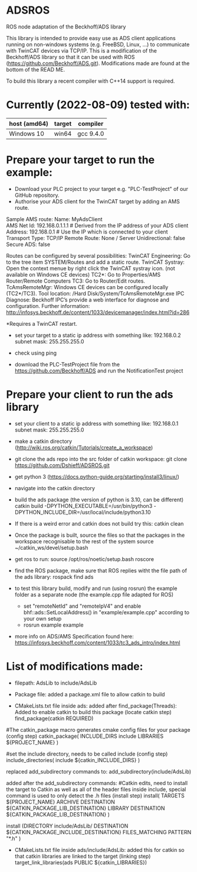 # ADSROS
ROS node adaptation of the Beckhoff/ADS library

This library is intended to provide easy use as ADS client applications running on non-windows systems (e.g. FreeBSD, Linux, ...) to communicate with TwinCAT devices via TCP/IP. This is a modification of the Beckhoff/ADS library so that it can be used with ROS (https://github.com/Beckhoff/ADS.git). Modifications made are found at the bottom of the READ ME.

To build this library a recent compiler with C++14 support is required. 

Currently (2022-08-09) tested with:
===================================

host (amd64)     | target| compiler
-----------------|-------|-------------
Windows 10       | win64 | gcc 9.4.0


Prepare your target to run the example:
======================================
- Download your PLC project to your target e.g. "PLC-TestProject" of our GitHub repository.
- Authorise your ADS client for the TwinCAT target by adding an AMS route.

Sample AMS route:
  Name:           MyAdsClient     
  AMS Net Id:     192.168.0.1.1.1 # Derived from the IP address of your ADS client
  Address:        192.168.0.1     # Use the IP which is connected to your client
  Transport Type: TCP/IP
  Remote Route:   None / Server
  Unidirectional: false
  Secure ADS:     false
  
Routes can be configured by several possibilities:
TwinCAT Engineering:  Go to the tree item SYSTEM/Routes and add a static route.
TwinCAT Systray:      Open the context menue by right click the TwinCAT systray icon. (not available on Windows CE devices) 
  TC2*: Go to Properties/AMS Router/Remote Computers
  TC3:  Go to  Router/Edit routes.
TcAmsRemoteMgr: Windows CE devices can be configured locally (TC2*/TC3). Tool location: /Hard Disk/System/TcAmsRemoteMgr.exe
IPC Diagnose: Beckhoff IPC’s provide a web interface for diagnose and configuration. Further information: http://infosys.beckhoff.de/content/1033/devicemanager/index.html?id=286

*Requires a TwinCAT restart.

- set your target to a static ip address with something like:
192.168.0.2 subnet mask: 255.255.255.0
- check using ping

- download the PLC-TestProject file from the https://github.com/Beckhoff/ADS and run the NotificationTest project

Prepare your client to run the ads library
======================================
- set your client to a static ip address with something like:
192.168.0.1 subnet mask: 255.255.255.0

- make a catkin directory (http://wiki.ros.org/catkin/Tutorials/create_a_workspace)

- git clone the ads repo into the src folder of catkin workspace:
git clone https://github.com/Dshieff/ADSROS.git <directory>

- get python 3 (https://docs.python-guide.org/starting/install3/linux/)

- navigate into the catkin directory

- build the ads package (the version of python is 3.10, can be different)
catkin build <package name> -DPYTHON_EXECUTABLE=/usr/bin/python3 
-DPYTHON_INCLUDE_DIR=/usr/local/include/python3.10

- If there is a weird error and catkin does not build try this:
catkin clean

- Once the package is built, source the files so that the packages in the workspace recognisable to the rest of the system
source ~/catkin_ws/devel/setup.bash

- get ros to run:
source /opt/ros/noetic/setup.bash
roscore

- find the ROS package, make sure that ROS replies witht the file path of the ads library:
rospack find ads

- to test this library build, modify and run (using rosrun) the example folder as a separate node (the example.cpp file adapted for ROS)
	- set "remoteNetId" and "remoteIpV4" and enable bhf::ads::SetLocalAddress() in "example/example.cpp" according to your own setup
	- rosrun example example


- more info on ADS/AMS Specification found here: https://infosys.beckhoff.com/content/1033/tc3_ads_intro/index.html

# List of modifications made:

- filepath:
AdsLib to include/AdsLib

- Package file:
added a package.xml file to allow catkin to build
	
- CMakeLists.txt file inside ads:
added after find_package(Threads):
Added to enable catkin to build this package (locate catkin step)
find_package(catkin REQUIRED)

#The catkin_package macro generates cmake config files for your package (config step)
catkin_package(
   INCLUDE_DIRS include
   LIBRARIES ${PROJECT_NAME}
   )
   
#set the include directory, needs to be called include (config step)
include_directories(
  include
  ${catkin_INCLUDE_DIRS}
)

replaced add_subdirectory commands to:
add_subdirectory(include/AdsLib)

added after the add_subdirectory commands:
#Catkin edits, need to install the target to Catkin as well as all of the header files inside include, special command is used to only detect the .h files (install step)
install(
	TARGETS ${PROJECT_NAME}
	ARCHIVE DESTINATION ${CATKIN_PACKAGE_LIB_DESTINATION}
	LIBRARY DESTINATION ${CATKIN_PACKAGE_LIB_DESTINATION}
)


install (DIRECTORY include/AdsLib/
	DESTINATION ${CATKIN_PACKAGE_INCLUDE_DESTINATION}
	FILES_MATCHING PATTERN "*.h"
)

- CMakeLists.txt file inside ads/include/AdsLib:
added this for catkin so that catkin libraries are linked to the target (linking step)
target_link_libraries(ads PUBLIC ${catkin_LIBRARIES})
